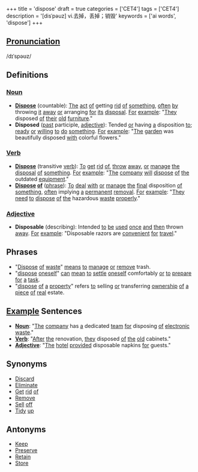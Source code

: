 +++
title = 'dispose'
draft = true
categories = ['CET4']
tags = ['CET4']
description = '[disˈpəuz] vi.去掉，丢掉；销毁'
keywords = ['ai words', 'dispose']
+++

## [Pronunciation](/en/post/pronunciation/)
/dɪˈspəʊz/

## Definitions
### [Noun](/en/post/noun/)
- **[Dispose](/en/post/dispose/)** (countable): [The](/en/post/the/) [act](/en/post/act/) [of](/en/post/of/) getting [rid](/en/post/rid/) [of](/en/post/of/) [something](/en/post/something/), [often](/en/post/often/) [by](/en/post/by/) throwing [it](/en/post/it/) [away](/en/post/away/) [or](/en/post/or/) arranging [for](/en/post/for/) [its](/en/post/its/) [disposal](/en/post/disposal/). [For](/en/post/for/) [example](/en/post/example/): "[They](/en/post/they/) disposed [of](/en/post/of/) [their](/en/post/their/) [old](/en/post/old/) [furniture](/en/post/furniture/)."
- **Disposed** ([past](/en/post/past/) participle, [adjective](/en/post/adjective/)): Tended [or](/en/post/or/) having [a](/en/post/a/) disposition [to](/en/post/to/); [ready](/en/post/ready/) [or](/en/post/or/) [willing](/en/post/willing/) [to](/en/post/to/) [do](/en/post/do/) [something](/en/post/something/). [For](/en/post/for/) [example](/en/post/example/): "[The](/en/post/the/) [garden](/en/post/garden/) was beautifully disposed [with](/en/post/with/) colorful flowers."

### [Verb](/en/post/verb/)
- **[Dispose](/en/post/dispose/)** (transitive [verb](/en/post/verb/)): [To](/en/post/to/) [get](/en/post/get/) [rid](/en/post/rid/) [of](/en/post/of/), [throw](/en/post/throw/) [away](/en/post/away/), [or](/en/post/or/) [manage](/en/post/manage/) [the](/en/post/the/) [disposal](/en/post/disposal/) [of](/en/post/of/) [something](/en/post/something/). [For](/en/post/for/) [example](/en/post/example/): "[The](/en/post/the/) [company](/en/post/company/) [will](/en/post/will/) [dispose](/en/post/dispose/) [of](/en/post/of/) [the](/en/post/the/) outdated [equipment](/en/post/equipment/)."
- **[Dispose](/en/post/dispose/) [of](/en/post/of/)** ([phrase](/en/post/phrase/)): [To](/en/post/to/) [deal](/en/post/deal/) [with](/en/post/with/) [or](/en/post/or/) [manage](/en/post/manage/) [the](/en/post/the/) [final](/en/post/final/) disposition [of](/en/post/of/) [something](/en/post/something/), [often](/en/post/often/) implying [a](/en/post/a/) [permanent](/en/post/permanent/) [removal](/en/post/removal/). [For](/en/post/for/) [example](/en/post/example/): "[They](/en/post/they/) [need](/en/post/need/) [to](/en/post/to/) [dispose](/en/post/dispose/) [of](/en/post/of/) [the](/en/post/the/) hazardous [waste](/en/post/waste/) [properly](/en/post/properly/)."

### [Adjective](/en/post/adjective/)
- **Disposable** (describing): Intended [to](/en/post/to/) [be](/en/post/be/) [used](/en/post/used/) [once](/en/post/once/) [and](/en/post/and/) [then](/en/post/then/) thrown [away](/en/post/away/). [For](/en/post/for/) [example](/en/post/example/): "Disposable razors are [convenient](/en/post/convenient/) [for](/en/post/for/) [travel](/en/post/travel/)."

## Phrases
- "[Dispose](/en/post/dispose/) [of](/en/post/of/) [waste](/en/post/waste/)" [means](/en/post/means/) [to](/en/post/to/) [manage](/en/post/manage/) [or](/en/post/or/) [remove](/en/post/remove/) trash.
- "[dispose](/en/post/dispose/) [oneself](/en/post/oneself/)" [can](/en/post/can/) [mean](/en/post/mean/) [to](/en/post/to/) [settle](/en/post/settle/) [oneself](/en/post/oneself/) comfortably [or](/en/post/or/) [to](/en/post/to/) [prepare](/en/post/prepare/) [for](/en/post/for/) [a](/en/post/a/) [task](/en/post/task/).
- "[dispose](/en/post/dispose/) [of](/en/post/of/) [a](/en/post/a/) [property](/en/post/property/)" refers [to](/en/post/to/) selling [or](/en/post/or/) transferring [ownership](/en/post/ownership/) [of](/en/post/of/) [a](/en/post/a/) [piece](/en/post/piece/) [of](/en/post/of/) [real](/en/post/real/) estate.

## [Example](/en/post/example/) Sentences
- **[Noun](/en/post/noun/)**: "[The](/en/post/the/) [company](/en/post/company/) has [a](/en/post/a/) dedicated [team](/en/post/team/) [for](/en/post/for/) disposing [of](/en/post/of/) [electronic](/en/post/electronic/) [waste](/en/post/waste/)."
- **[Verb](/en/post/verb/)**: "[After](/en/post/after/) [the](/en/post/the/) renovation, [they](/en/post/they/) disposed [of](/en/post/of/) [the](/en/post/the/) [old](/en/post/old/) cabinets."
- **[Adjective](/en/post/adjective/)**: "[The](/en/post/the/) [hotel](/en/post/hotel/) [provided](/en/post/provided/) disposable napkins [for](/en/post/for/) guests."

## Synonyms
- [Discard](/en/post/discard/)
- [Eliminate](/en/post/eliminate/)
- [Get](/en/post/get/) [rid](/en/post/rid/) [of](/en/post/of/)
- [Remove](/en/post/remove/)
- [Sell](/en/post/sell/) [off](/en/post/off/)
- [Tidy](/en/post/tidy/) [up](/en/post/up/)

## Antonyms
- [Keep](/en/post/keep/)
- [Preserve](/en/post/preserve/)
- [Retain](/en/post/retain/)
- [Store](/en/post/store/)
